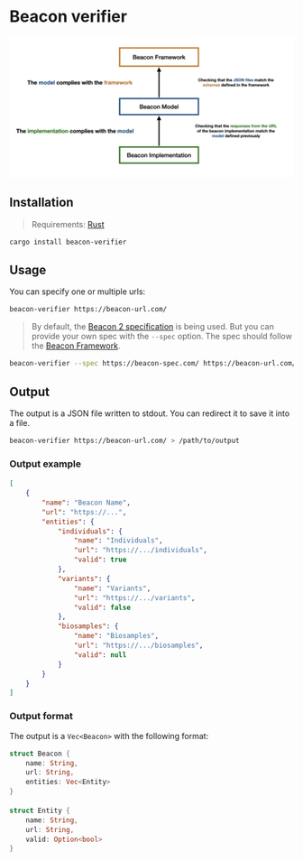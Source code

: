 # Beacon verifier

![beacon-verifier.001.png](assets/diagram.jpeg)

## Installation

> Requirements: [Rust](https://www.rust-lang.org/tools/install)

```sh
cargo install beacon-verifier
```

## Usage

You can specify one or multiple urls:

```sh
beacon-verifier https://beacon-url.com/
```

> By default, the [Beacon 2 specification](https://github.com/ga4gh-beacon/beacon-v2-Models/tree/main/BEACON-V2-draft4-Model) is being used. But you can provide your own spec with the `--spec` option. The spec should follow the [Beacon Framework](https://github.com/ga4gh-beacon/beacon-framework-v2).

```sh
beacon-verifier --spec https://beacon-spec.com/ https://beacon-url.com/
```

## Output

The output is a JSON file written to stdout. You can redirect it to save it into a file.

```sh
beacon-verifier https://beacon-url.com/ > /path/to/output
```

### Output example

```json
[
    {
        "name": "Beacon Name",
        "url": "https://...",
        "entities": {
            "individuals": {
                "name": "Individuals",
                "url": "https://.../individuals",
                "valid": true
            },
            "variants": {
                "name": "Variants",
                "url": "https://.../variants",
                "valid": false
            },
            "biosamples": {
                "name": "Biosamples",
                "url": "https://.../biosamples",
                "valid": null
            }
        }
    }
]
```

### Output format

The output is a `Vec<Beacon>` with the following format:

```rust
struct Beacon {
    name: String,
    url: String,
    entities: Vec<Entity>
}

struct Entity {
    name: String,
    url: String,
    valid: Option<bool>
}
```
